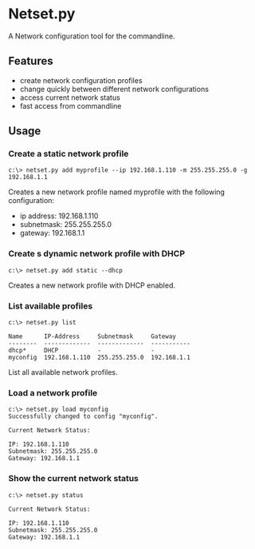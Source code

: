 # Netset.py

A Network configuration tool for the commandline.

## Features

* create network configuration profiles
* change quickly between different network configurations
* access current network status
* fast access from commandline

## Usage


### Create a static network profile

```
c:\> netset.py add myprofile --ip 192.168.1.110 -m 255.255.255.0 -g 192.168.1.1
```

Creates a new network profile named myprofile with the following configuration:

* ip address: 192.168.1.110
* subnetmask: 255.255.255.0
* gateway: 192.168.1.1

### Create s dynamic network profile with DHCP

```
c:\> netset.py add static --dhcp
```

Creates a new network profile with DHCP enabled.

### List available profiles

```
c:\> netset.py list

Name      IP-Address     Subnetmask     Gateway
--------  -------------  -------------  -----------
dhcp*     DHCP           -              -
myconfig  192.168.1.110  255.255.255.0  192.168.1.1
```

List all available network profiles.


### Load a network profile

```
c:\> netset.py load myconfig
Successfully changed to config "myconfig".

Current Network Status:

IP: 192.168.1.110
Subnetmask: 255.255.255.0
Gateway: 192.168.1.1
```

### Show the current network status

```
c:\> netset.py status

Current Network Status:

IP: 192.168.1.110
Subnetmask: 255.255.255.0
Gateway: 192.168.1.1
```